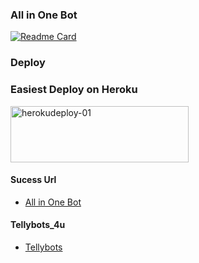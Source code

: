 ### All in One Bot
[![Readme Card](https://github-readme-stats.vercel.app/api/pin/?username=sahaynitin&repo=V2Bot&theme=pink)](h&bg_color=#24292F)

### Deploy

### Easiest Deploy on Heroku

<p align="">
    <a href="https://heroku.com/deploy?template=https://github.com/kalanakt/Url-Uploader-TG">
    <img src="https://github.com/nikhileashy/justfor_testing/blob/main/herokudeploy-01-cropped.svg" alt="herokudeploy-01" border="0" height="90" width="285"></a>
</p>

#### Sucess Url
   * [All in One Bot](https://t.me/)
   
#### Tellybots_4u
   * [Tellybots](https://t.me/)




